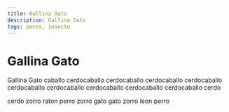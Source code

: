 ```yaml
---
title: Gallina Gato
description: Gallina Gato
tags: peces, insecto
---
```


# Gallina Gato

Gallina Gato caballo cerdocaballo cerdocaballo cerdocaballo cerdocaballo cerdocaballo cerdocaballo cerdocaballo cerdocaballo cerdocaballo cerdo

cerdo zorro raton perro zorro gato gato zorro leon perro